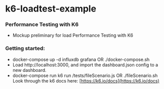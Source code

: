 # k6-loadtest-example
### Performance Testing with K6
  * Mockup preliminary for load Performance Testing with K6 
### Getting started:
  * docker-compose up -d influxdb grafana OR ./docker-compose.sh
  * Load http://localhost:3000, and import the dashboard.json config to a new dashboard.
  * docker-compose run k6 run /tests/fileScenario.js OR ./fileScenario.sh
Look through the k6 docs here:  [https://k6.io/docs](https://k6.io/docs)
